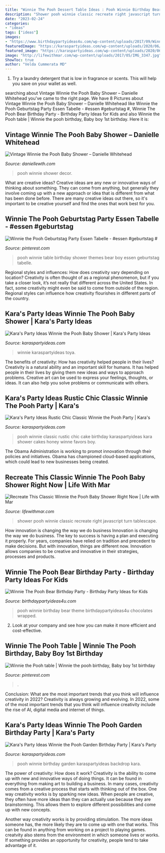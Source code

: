 ```yaml
---
title: "Winnie The Pooh Dessert Table Ideas : Pooh Winnie Birthday Bear Theme Birthdaypartyideas4u Chocolates Wrapped"
description: "Shower pooh winnie classic recreate right javascript turn tablescape"
date: "2023-02-24"
categories:
- "ideas"
tags: ["ideas"]
images:
- "https://www.birthdaypartyideas4u.com/wp-content/uploads/2017/09/Winnie-The-Pooh-Bear-Birthday-Party-Wrapped-Chocolates.png"
featuredImage: "https://karaspartyideas.com/wp-content/uploads/2020/06/Winnie-the-Pooh-Baby-Shower-via-Karas-Party-Ideas-KarasPartyIdeas.com17.jpeg"
featured_image: "https://karaspartyideas.com/wp-content/uploads/2020/06/Winnie-the-Pooh-Baby-Shower-via-Karas-Party-Ideas-KarasPartyIdeas.com17.jpeg"
image: "http://lifewithmar.com/wp-content/uploads/2017/05/IMG_3347.jpg"
ShowToc: true
author: "Velda Cummerata MD"
---
```



1. Try a laundry detergent that is low in fragrance or scents. This will help you save on your wallet as well.

	

		
searching about Vintage Winnie the Pooh Baby Shower – Danielle Whitehead you've came to the right page. We have 8 Pictures about Vintage Winnie the Pooh Baby Shower – Danielle Whitehead like Winnie the Pooh Geburtstag Party Essen Tabelle - #essen #geburtstag #, Winnie The Pooh Bear Birthday Party - Birthday Party Ideas for Kids and also Winnie the Pooh table | Winnie the pooh birthday, Baby boy 1st birthday. Here it is:
		
    
## Vintage Winnie The Pooh Baby Shower – Danielle Whitehead

<img loading=lazy src="https://daniellewth.com/wp-content/uploads/2020/08/IMG_6127-1440x2160.jpg" onerror="this.onerror=null;this.src='https://tse3.mm.bing.net/th?id=OIP.pc97WFQb2u5irw0Nx-q42AHaLH&amp;pid=15.1';" alt="Vintage Winnie the Pooh Baby Shower – Danielle Whitehead">

_Source: daniellewth.com_

>pooh winnie shower decor. 

	

What are creative ideas?
Creative ideas are any new or innovative ways of thinking about something. They can come from anything, but generally they involve coming up with a new approach or idea that is different from what has been done before. There are many creative ideas out there, so it's important to be creative yourself and find the ones that work best for you.

    
## Winnie The Pooh Geburtstag Party Essen Tabelle - #essen #geburtstag #

<img loading=lazy src="https://i.pinimg.com/originals/1a/db/e3/1adbe306712b7e4c3d70a9ffc51f73e7.jpg" onerror="this.onerror=null;this.src='https://tse2.mm.bing.net/th?id=OIP.gGttoQgLZQjoAYgf-SCLswHaJ4&amp;pid=15.1';" alt="Winnie the Pooh Geburtstag Party Essen Tabelle - #essen #geburtstag #">

_Source: pinterest.com_

>pooh winnie table birthday shower themes bear boy essen geburtstag tabelle. 

	

Regional styles and influences: How does creativity vary depending on location?
Creativity is often thought of as a regional phenomenon, but if you take a closer look, it’s not really that different across the United States. In fact, some creativity might even be said to come from outside of the region. Regional styles can influence how creativity flourishes in different parts of the country.

    
## Kara&#039;s Party Ideas Winnie The Pooh Baby Shower | Kara&#039;s Party Ideas

<img loading=lazy src="https://karaspartyideas.com/wp-content/uploads/2020/06/Winnie-the-Pooh-Baby-Shower-via-Karas-Party-Ideas-KarasPartyIdeas.com17.jpeg" onerror="this.onerror=null;this.src='https://tse2.mm.bing.net/th?id=OIP.uxhJBBOQN8sHeoz5-a7kzgHaJ3&amp;pid=15.1';" alt="Kara&#039;s Party Ideas Winnie the Pooh Baby Shower | Kara&#039;s Party Ideas">

_Source: karaspartyideas.com_

>winnie karaspartyideas toya. 

	

The benefits of creativity: How has creativity helped people in their lives?
Creativity is a natural ability and an important skill for humans. It has helped people in their lives by giving them new ideas and ways to approach problems. Creative art can be used to express your feelings, thoughts, or ideas. It can also help you solve problems or communicate with others.

    
## Kara&#039;s Party Ideas Rustic Chic Classic Winnie The Pooh Party | Kara&#039;s

<img loading=lazy src="https://karaspartyideas.com/wp-content/uploads/2019/03/Rustic-Chic-Classic-Winnie-the-Pooh-Party-via-Karas-Party-Ideas-KarasPartyIdeas.com23.jpg" onerror="this.onerror=null;this.src='https://tse2.mm.bing.net/th?id=OIP.JIl1z0oX0Ek9SHhbOUWktwHaLH&amp;pid=15.1';" alt="Kara&#039;s Party Ideas Rustic Chic Classic Winnie the Pooh Party | Kara&#039;s">

_Source: karaspartyideas.com_

>pooh winnie classic rustic chic cake birthday karaspartyideas kara shower cakes honey winne favors boy. 

	

The Obama Administration is working to promot innovation through their policies and initiatives. Obama has championed cloud-based applications, which could lead to new businesses being created.

    
## Recreate This Classic Winnie The Pooh Baby Shower Right Now | Life With Mar

<img loading=lazy src="http://lifewithmar.com/wp-content/uploads/2017/05/IMG_3347.jpg" onerror="this.onerror=null;this.src='https://tse1.mm.bing.net/th?id=OIP.ES8odVIYnlWnUUWYRfEJswHaLH&amp;pid=15.1';" alt="Recreate This Classic Winnie the Pooh Baby Shower Right Now | Life with Mar">

_Source: lifewithmar.com_

>shower pooh winnie classic recreate right javascript turn tablescape. 

	

How innovation is changing the way we do business
Innovation is changing the way we do business. The key to success is having a plan and executing it properly. For years, companies have relied on tradition and precedent to make decisions. But with innovation, things are different now. Innovation allows companies to be creative and innovative in their strategies, processes and products.

    
## Winnie The Pooh Bear Birthday Party - Birthday Party Ideas For Kids

<img loading=lazy src="https://www.birthdaypartyideas4u.com/wp-content/uploads/2017/09/Winnie-The-Pooh-Bear-Birthday-Party-Wrapped-Chocolates.png" onerror="this.onerror=null;this.src='https://tse4.mm.bing.net/th?id=OIP.wBPAzjuzwbWfjXivcD_VGwHaE8&amp;pid=15.1';" alt="Winnie The Pooh Bear Birthday Party - Birthday Party Ideas for Kids">

_Source: birthdaypartyideas4u.com_

>pooh winnie birthday bear theme birthdaypartyideas4u chocolates wrapped. 

	

2. Look at your company and see how you can make it more efficient and cost-effective.

    
## Winnie The Pooh Table | Winnie The Pooh Birthday, Baby Boy 1st Birthday

<img loading=lazy src="https://i.pinimg.com/originals/8e/3d/c4/8e3dc48d591e0814fba0742fb248e86e.jpg" onerror="this.onerror=null;this.src='https://tse1.mm.bing.net/th?id=OIP.qGGqm_4w81A1XoESNnAdLgHaLH&amp;pid=15.1';" alt="Winnie the Pooh table | Winnie the pooh birthday, Baby boy 1st birthday">

_Source: pinterest.com_

>. 

	

Conclusion: What are the most important trends that you think will influence creativity in 2022?
Creativity is always growing and evolving. In 2022, some of the most important trends that you think will influence creativity include the rise of AI, digital media and internet of things.

    
## Kara&#039;s Party Ideas Winnie The Pooh Garden Birthday Party | Kara&#039;s Party

<img loading=lazy src="https://karaspartyideas.com/wp-content/uploads/2018/02/Winnie-the-Pooh-Garden-Birthday-Party-via-Karas-Party-Ideas-KarasPartyIdeas.com13.jpg" onerror="this.onerror=null;this.src='https://tse1.mm.bing.net/th?id=OIP.sPx_VcMFxhzbdl0N6hlezAHaJ3&amp;pid=15.1';" alt="Kara&#039;s Party Ideas Winnie the Pooh Garden Birthday Party | Kara&#039;s Party">

_Source: karaspartyideas.com_

>pooh winnie birthday garden karaspartyideas backdrop kara. 

	

The power of creativity: How does it work?
Creativity is the ability to come up with new and innovative ways of doing things. It can be found in everything from making art to building a business. In many cases, creativity comes from a creative process that starts with thinking out of the box.
One way creativity works is by sparking new ideas. When people are creative, they often have more ideas than they can actually use because they are brainstorming. This allows them to explore different possibilities and come up with new concepts.

Another way creativity works is by providing stimulation. The more ideas someone has, the more likely they are to come up with one that works. This can be found in anything from working on a project to playing games. creatvity also stems from the environment in which someone lives or works. If something provides an opportunity for creativity, people tend to take advantage of it.

